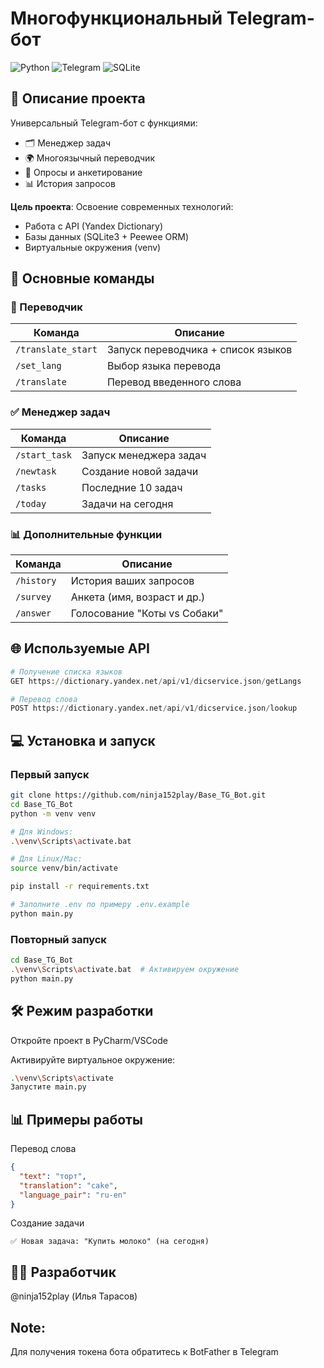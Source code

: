 # Многофункциональный Telegram-бот

![Python](https://img.shields.io/badge/Python-3.9+-blue)
![Telegram](https://img.shields.io/badge/Telegram_Bot_API-✓-blue)
![SQLite](https://img.shields.io/badge/SQLite-✓-green)

## 📌 Описание проекта

Универсальный Telegram-бот с функциями:
- 🗂 Менеджер задач
- 🌍 Многоязычный переводчик
- 📝 Опросы и анкетирование
- 📊 История запросов

**Цель проекта**: Освоение современных технологий:
- Работа с API (Yandex Dictionary)
- Базы данных (SQLite3 + Peewee ORM)
- Виртуальные окружения (venv)

## 🚀 Основные команды

### 🔄 Переводчик
| Команда | Описание |
|---------|----------|
| `/translate_start` | Запуск переводчика + список языков |
| `/set_lang` | Выбор языка перевода |
| `/translate` | Перевод введенного слова |

### ✅ Менеджер задач
| Команда | Описание |
|---------|----------|
| `/start_task` | Запуск менеджера задач |
| `/newtask` | Создание новой задачи |
| `/tasks` | Последние 10 задач |
| `/today` | Задачи на сегодня |

### 📊 Дополнительные функции
| Команда | Описание |
|---------|----------|
| `/history` | История ваших запросов |
| `/survey` | Анкета (имя, возраст и др.) |
| `/answer` | Голосование "Коты vs Собаки" |

## 🌐 Используемые API
```python
# Получение списка языков
GET https://dictionary.yandex.net/api/v1/dicservice.json/getLangs

# Перевод слова
POST https://dictionary.yandex.net/api/v1/dicservice.json/lookup
```
## 💻 Установка и запуск
### Первый запуск
```bash
git clone https://github.com/ninja152play/Base_TG_Bot.git
cd Base_TG_Bot
python -m venv venv

# Для Windows:
.\venv\Scripts\activate.bat

# Для Linux/Mac:
source venv/bin/activate

pip install -r requirements.txt

# Заполните .env по примеру .env.example
python main.py
```
### Повторный запуск
```bash
cd Base_TG_Bot
.\venv\Scripts\activate.bat  # Активируем окружение
python main.py
```
## 🛠 Режим разработки
Откройте проект в PyCharm/VSCode

Активируйте виртуальное окружение:

```bash
.\venv\Scripts\activate
Запустите main.py
```

## 📊 Примеры работы
Перевод слова
```json
{
  "text": "торт",
  "translation": "cake",
  "language_pair": "ru-en"
}
```
Создание задачи
```text
✅ Новая задача: "Купить молоко" (на сегодня)
```
## 👨‍💻 Разработчик
@ninja152play (Илья Тарасов)

## Note:
Для получения токена бота обратитесь к BotFather в Telegram
